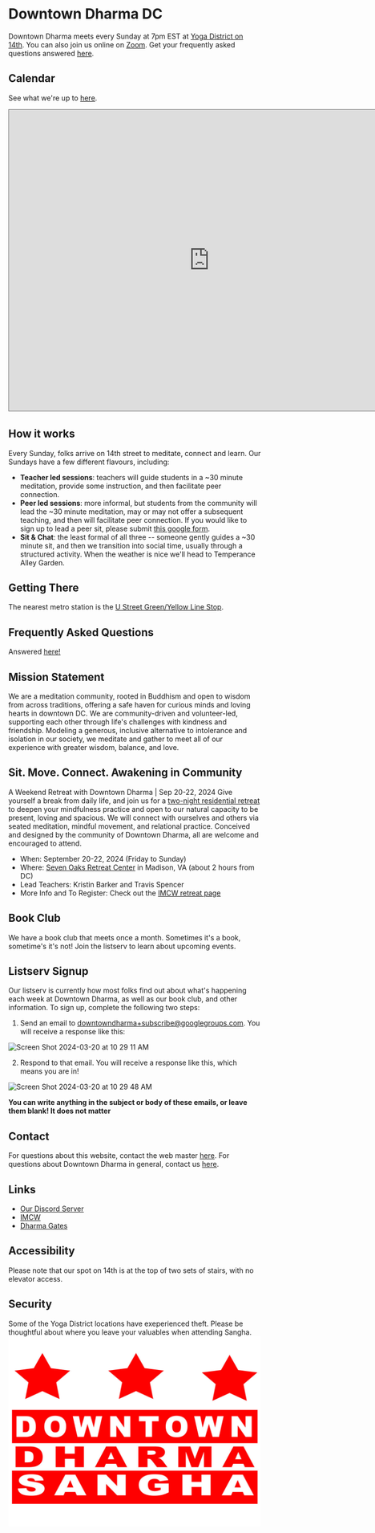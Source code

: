 # Downtown Dharma DC

Downtown Dharma meets every Sunday at 7pm EST at [Yoga District on 14th](https://goo.gl/maps/mnCS12etGDEZ4PhR9). You can also join us online on [Zoom](https://zoom.us/j/466237117?pwd=cGxHaTJlTVhBdldVSk8weDZuSW5udz09). Get your frequently asked questions answered [here](https://www.downtowndharmadc.org/faq/).

## Calendar

See what we're up to [here](https://calendar.google.com/calendar/u/0?cid=aW5mb0Bkb3dudG93bmRoYXJtYWRjLm9yZw).

<iframe src="https://calendar.google.com/calendar/embed?height=600&wkst=2&bgcolor=%23ffffff&ctz=America%2FNew_York&mode=AGENDA&src=aW5mb0Bkb3dudG93bmRoYXJtYWRjLm9yZw&color=%23795548" style="border:solid 1px #777" width="800" height="600" frameborder="0" scrolling="no"></iframe>

## How it works

Every Sunday, folks arrive on 14th street to meditate, connect and learn. Our Sundays
have a few different flavours, including:

- **Teacher led sessions**: teachers will guide students in a ~30 minute meditation, provide some instruction,
  and then facilitate peer connection.
- **Peer led sessions**: more informal, but students from the community will lead the ~30 minute meditation,
  may or may not offer a subsequent teaching, and then will facilitate peer connection. If you would like to sign up
  to lead a peer sit, please submit [this google form](https://forms.gle/eajirLyH8zQc7neq5).
- **Sit & Chat**: the least formal of all three -- someone gently guides a ~30 minute sit, and then we transition into social time, usually through a structured activity. When the weather is nice we'll head to Temperance Alley Garden. 
  

## Getting There

The nearest metro station is the [U Street Green/Yellow Line Stop](https://goo.gl/maps/QtDT1dvPUdfJkXFM7).

## Frequently Asked Questions

Answered [here!](https://www.downtowndharmadc.org/faq/)

## Mission Statement

We are a meditation community, rooted in Buddhism and open to wisdom from across traditions, offering a safe haven for curious minds and loving hearts in downtown DC. We are community-driven and volunteer-led, supporting each other through life's challenges with kindness and friendship. Modeling a generous, inclusive alternative to intolerance and isolation in our society, we meditate and gather to meet all of our experience with greater wisdom, balance, and love.

## Sit. Move. Connect. Awakening in Community

A Weekend Retreat with Downtown Dharma | Sep 20-22, 2024
Give yourself a break from daily life, and join us for a [two-night residential retreat](https://imcw.org/event/?eventId=1519) to deepen your mindfulness practice and open to our natural capacity to be present, loving and spacious. We will connect with ourselves and others via seated meditation, mindful movement, and relational practice. Conceived and designed by the community of Downtown Dharma, all are welcome and encouraged to attend.

  - When: September 20-22, 2024 (Friday to Sunday)
  - Where: [Seven Oaks Retreat Center](https://www.google.com/maps/place/Sevenoaks+Retreat+Center/@38.2962188,-78.3578109,15z/data=!4m2!3m1!1s0x0:0xd2bd715bf6013e91?sa=X&ved=1t:2428&ictx=111) in Madison, VA (about 2 hours from DC)
  - Lead Teachers: Kristin Barker and Travis Spencer
  - More Info and To Register: Check out the [IMCW retreat page](https://imcw.org/event/?eventId=1519)

## Book Club

We have a book club that meets once a month. Sometimes it's a book, sometime's it's not! Join
the listserv to learn about upcoming events. 

## Listserv Signup

Our listserv is currently how most folks find out about what's happening each week
at Downtown Dharma, as well as our book club, and other information. To sign up, complete the following two steps:

1. Send an email to [downtowndharma+subscribe@googlegroups.com](mailto:downtowndharma+subscribe@googlegroups.com). You will receive a response like this:

<img width="508" alt="Screen Shot 2024-03-20 at 10 29 11 AM" src="https://github.com/joshmalina/downtowndharma/assets/5384924/3a695ea5-3a84-4057-9709-2086bd20554b">

2. Respond to that email. You will receive a response like this, which means you are in!
   
<img width="520" alt="Screen Shot 2024-03-20 at 10 29 48 AM" src="https://github.com/joshmalina/downtowndharma/assets/5384924/fd4a1d1a-a1a8-4332-8cf8-d8cb00c4cc6b">

**You can write anything in the subject or body of these emails, or leave them blank! It does not matter**

## Contact

For questions about this website, contact the web master [here](mailto:joshuamalina@gmail.com). For questions about Downtown Dharma in general, contact us [here](mailto:info@downtowndharmadc.org).

## Links

- [Our Discord Server](https://discord.gg/8wdjDyjtgD)
- [IMCW](https://imcw.org/)
- [Dharma Gates](https://www.dharma-gates.org/)

## Accessibility 

Please note that our spot on 14th is at the top of two sets of stairs, with no elevator access.

## Security

Some of the Yoga District locations have exeperienced theft. Please be thoughtful about where you leave your valuables when attending Sangha.
![Downtown Dharma logo](DDS.png)

